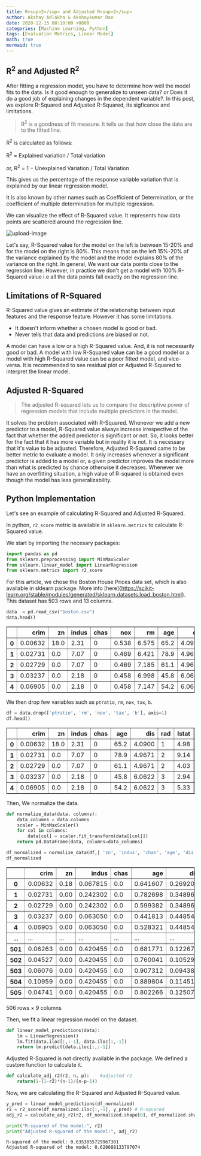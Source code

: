 ```yaml
---
title: R<sup>2</sup> and Adjusted R<sup>2</sup> 
author: Akshay Adlakha & Akshaykumar Rao
date: 2020-12-15 08:10:00 +0800
categories: [Machine Learning, Python]
tags: [Evaluation Metrics, Linear Model]
math: true
mermaid: true
---
```



## R<sup>2</sup> and Adjusted R<sup>2</sup> 

After fitting a regression model, you have to determine how well the model fits to the data. Is it good enough to generalize to unseen data? or Does it do a good job of explaining changes in the dependent variable?. In this post, we explore R-Squared and Adjusted R-Squared, its sigficance and limitations. 

> R<sup>2</sup> is a goodness of fit measure. It tells us that how close the data are to the fitted line. 

R<sup>2</sup> is calculated as follows:

R<sup>2</sup> = Explained variation / Total variation

or, R<sup>2</sup> = 1 −  Unexplained Variation / Total Variation


This gives us the percentage of the response variable variation that is explained by our linear regression model.

It is also known by other names such as Coefficient of Determination, or the coefficient of multiple determination for multiple regression.

We can visualize the effect of R-Squared value. It represents how data points are scattered around the regression line.

![upload-image](/assets/img/sample/Rsquared.png)

Let's say, R-Squared value for the model on the left is between 15-20% and for the model on the right is 80%. This means that on the left 15%-20% of the variance explained by the model and the model explains 80% of the variance on the right. In general, We want our data points close to the regression line. However, in practice we don't get a model with 100% R-Squared value i.e all the data points fall exactly on the regression line.

## Limitations of R-Squared

R-Squared value gives an estimate of the relationship between input features and the response feature. However it has some limitations.

- It doesn't inform whether a chosen model is good or bad.
- Never tells that data and predictions are biased or not.

A model can have a low or a high R-Squared value. And, it is not necessarily good or bad. A model with low R-Squared value can be a good model or a model with high R-Squared value can be a poor fitted model, and vice-versa. It is recommended to see residual plot or Adjusted R-Squared to interpret the linear model. 

## Adjusted R-Squared

> The adjusted R-squared lets us to compare the descriptive power of regression models that include multiple predictors in the model. 

It solves the problem associated with R-Squared. Whenever we add a new predictor to a model, R-Squared value always increase irrespective of the fact that whether the added predictor is significant or not. So, it looks better for the fact that it has more variable but in reality it is not. It is necessary that it's value to be adjusted. Therefore, Adjusted R-Squared came to be better metric to evaluate a model. It only increases whenever a significant predictor is added to a model or, a given predictor improves the model more than what is predicted by chance otherwise it decreases. Whenever we have an overfitting situation, a high value of R-squared is obtained even though the model has less generalizability. 

## Python Implementation

Let's see an example of calculating R-Squared and Adjusted R-Squared.

In python, `r2_score` metric is available in `sklearn.metrics` to calculate R-Squared value.

We start by importing the necesary packages:

```python
import pandas as pd
from sklearn.preprocessing import MinMaxScaler
from sklearn.linear_model import LinearRegression
from sklearn.metrics import r2_score
```

For this article, we chose the Boston House Prices data set, which is also available in sklearn package. More info [here]{https://scikit-learn.org/stable/modules/generated/sklearn.datasets.load_boston.html}. This dataset has 503 rows and 13 columns.

```python
data  = pd.read_csv("boston.csv")
data.head()
```




<div>
<style scoped>
    .dataframe tbody tr th:only-of-type {
        vertical-align: middle;
    }

    .dataframe tbody tr th {
        vertical-align: top;
    }

    .dataframe thead th {
        text-align: right;
    }
</style>
<table border="1" class="dataframe">
  <thead>
    <tr style="text-align: right;">
      <th></th>
      <th>crim</th>
      <th>zn</th>
      <th>indus</th>
      <th>chas</th>
      <th>nox</th>
      <th>rm</th>
      <th>age</th>
      <th>dis</th>
      <th>rad</th>
      <th>tax</th>
      <th>ptratio</th>
      <th>b</th>
      <th>lstat</th>
      <th>medv</th>
    </tr>
  </thead>
  <tbody>
    <tr>
      <th>0</th>
      <td>0.00632</td>
      <td>18.0</td>
      <td>2.31</td>
      <td>0</td>
      <td>0.538</td>
      <td>6.575</td>
      <td>65.2</td>
      <td>4.0900</td>
      <td>1</td>
      <td>296</td>
      <td>15.3</td>
      <td>396.90</td>
      <td>4.98</td>
      <td>24.0</td>
    </tr>
    <tr>
      <th>1</th>
      <td>0.02731</td>
      <td>0.0</td>
      <td>7.07</td>
      <td>0</td>
      <td>0.469</td>
      <td>6.421</td>
      <td>78.9</td>
      <td>4.9671</td>
      <td>2</td>
      <td>242</td>
      <td>17.8</td>
      <td>396.90</td>
      <td>9.14</td>
      <td>21.6</td>
    </tr>
    <tr>
      <th>2</th>
      <td>0.02729</td>
      <td>0.0</td>
      <td>7.07</td>
      <td>0</td>
      <td>0.469</td>
      <td>7.185</td>
      <td>61.1</td>
      <td>4.9671</td>
      <td>2</td>
      <td>242</td>
      <td>17.8</td>
      <td>392.83</td>
      <td>4.03</td>
      <td>34.7</td>
    </tr>
    <tr>
      <th>3</th>
      <td>0.03237</td>
      <td>0.0</td>
      <td>2.18</td>
      <td>0</td>
      <td>0.458</td>
      <td>6.998</td>
      <td>45.8</td>
      <td>6.0622</td>
      <td>3</td>
      <td>222</td>
      <td>18.7</td>
      <td>394.63</td>
      <td>2.94</td>
      <td>33.4</td>
    </tr>
    <tr>
      <th>4</th>
      <td>0.06905</td>
      <td>0.0</td>
      <td>2.18</td>
      <td>0</td>
      <td>0.458</td>
      <td>7.147</td>
      <td>54.2</td>
      <td>6.0622</td>
      <td>3</td>
      <td>222</td>
      <td>18.7</td>
      <td>396.90</td>
      <td>5.33</td>
      <td>36.2</td>
    </tr>
  </tbody>
</table>
</div>



We then drop few variables such as `ptratio`, `rm`, `nox`, `tax`, `b`.
```python
df = data.drop(['ptratio', 'rm', 'nox', 'tax', 'b'], axis=1)
df.head()
```




<div>
<style scoped>
    .dataframe tbody tr th:only-of-type {
        vertical-align: middle;
    }

    .dataframe tbody tr th {
        vertical-align: top;
    }

    .dataframe thead th {
        text-align: right;
    }
</style>
<table border="1" class="dataframe">
  <thead>
    <tr style="text-align: right;">
      <th></th>
      <th>crim</th>
      <th>zn</th>
      <th>indus</th>
      <th>chas</th>
      <th>age</th>
      <th>dis</th>
      <th>rad</th>
      <th>lstat</th>
      <th>medv</th>
    </tr>
  </thead>
  <tbody>
    <tr>
      <th>0</th>
      <td>0.00632</td>
      <td>18.0</td>
      <td>2.31</td>
      <td>0</td>
      <td>65.2</td>
      <td>4.0900</td>
      <td>1</td>
      <td>4.98</td>
      <td>24.0</td>
    </tr>
    <tr>
      <th>1</th>
      <td>0.02731</td>
      <td>0.0</td>
      <td>7.07</td>
      <td>0</td>
      <td>78.9</td>
      <td>4.9671</td>
      <td>2</td>
      <td>9.14</td>
      <td>21.6</td>
    </tr>
    <tr>
      <th>2</th>
      <td>0.02729</td>
      <td>0.0</td>
      <td>7.07</td>
      <td>0</td>
      <td>61.1</td>
      <td>4.9671</td>
      <td>2</td>
      <td>4.03</td>
      <td>34.7</td>
    </tr>
    <tr>
      <th>3</th>
      <td>0.03237</td>
      <td>0.0</td>
      <td>2.18</td>
      <td>0</td>
      <td>45.8</td>
      <td>6.0622</td>
      <td>3</td>
      <td>2.94</td>
      <td>33.4</td>
    </tr>
    <tr>
      <th>4</th>
      <td>0.06905</td>
      <td>0.0</td>
      <td>2.18</td>
      <td>0</td>
      <td>54.2</td>
      <td>6.0622</td>
      <td>3</td>
      <td>5.33</td>
      <td>36.2</td>
    </tr>
  </tbody>
</table>
</div>



Then, We normalize the data.
```python
def normalize_data(data, columns):
    data_columns = data.columns
    scaler = MinMaxScaler()
    for col in columns:
        data[col] = scaler.fit_transform(data[[col]])
    return pd.DataFrame(data, columns=data_columns)
```


```python
df_normalized = normalize_data(df,[ 'zn', 'indus', 'chas', 'age', 'dis', 'rad', 'lstat', 'medv'] )
df_normalized
```




<div>
<style scoped>
    .dataframe tbody tr th:only-of-type {
        vertical-align: middle;
    }

    .dataframe tbody tr th {
        vertical-align: top;
    }

    .dataframe thead th {
        text-align: right;
    }
</style>
<table border="1" class="dataframe">
  <thead>
    <tr style="text-align: right;">
      <th></th>
      <th>crim</th>
      <th>zn</th>
      <th>indus</th>
      <th>chas</th>
      <th>age</th>
      <th>dis</th>
      <th>rad</th>
      <th>lstat</th>
      <th>medv</th>
    </tr>
  </thead>
  <tbody>
    <tr>
      <th>0</th>
      <td>0.00632</td>
      <td>0.18</td>
      <td>0.067815</td>
      <td>0.0</td>
      <td>0.641607</td>
      <td>0.269203</td>
      <td>0.000000</td>
      <td>0.089680</td>
      <td>0.422222</td>
    </tr>
    <tr>
      <th>1</th>
      <td>0.02731</td>
      <td>0.00</td>
      <td>0.242302</td>
      <td>0.0</td>
      <td>0.782698</td>
      <td>0.348962</td>
      <td>0.043478</td>
      <td>0.204470</td>
      <td>0.368889</td>
    </tr>
    <tr>
      <th>2</th>
      <td>0.02729</td>
      <td>0.00</td>
      <td>0.242302</td>
      <td>0.0</td>
      <td>0.599382</td>
      <td>0.348962</td>
      <td>0.043478</td>
      <td>0.063466</td>
      <td>0.660000</td>
    </tr>
    <tr>
      <th>3</th>
      <td>0.03237</td>
      <td>0.00</td>
      <td>0.063050</td>
      <td>0.0</td>
      <td>0.441813</td>
      <td>0.448545</td>
      <td>0.086957</td>
      <td>0.033389</td>
      <td>0.631111</td>
    </tr>
    <tr>
      <th>4</th>
      <td>0.06905</td>
      <td>0.00</td>
      <td>0.063050</td>
      <td>0.0</td>
      <td>0.528321</td>
      <td>0.448545</td>
      <td>0.086957</td>
      <td>0.099338</td>
      <td>0.693333</td>
    </tr>
    <tr>
      <th>...</th>
      <td>...</td>
      <td>...</td>
      <td>...</td>
      <td>...</td>
      <td>...</td>
      <td>...</td>
      <td>...</td>
      <td>...</td>
      <td>...</td>
    </tr>
    <tr>
      <th>501</th>
      <td>0.06263</td>
      <td>0.00</td>
      <td>0.420455</td>
      <td>0.0</td>
      <td>0.681771</td>
      <td>0.122671</td>
      <td>0.000000</td>
      <td>0.219095</td>
      <td>0.386667</td>
    </tr>
    <tr>
      <th>502</th>
      <td>0.04527</td>
      <td>0.00</td>
      <td>0.420455</td>
      <td>0.0</td>
      <td>0.760041</td>
      <td>0.105293</td>
      <td>0.000000</td>
      <td>0.202815</td>
      <td>0.346667</td>
    </tr>
    <tr>
      <th>503</th>
      <td>0.06076</td>
      <td>0.00</td>
      <td>0.420455</td>
      <td>0.0</td>
      <td>0.907312</td>
      <td>0.094381</td>
      <td>0.000000</td>
      <td>0.107892</td>
      <td>0.420000</td>
    </tr>
    <tr>
      <th>504</th>
      <td>0.10959</td>
      <td>0.00</td>
      <td>0.420455</td>
      <td>0.0</td>
      <td>0.889804</td>
      <td>0.114514</td>
      <td>0.000000</td>
      <td>0.131071</td>
      <td>0.377778</td>
    </tr>
    <tr>
      <th>505</th>
      <td>0.04741</td>
      <td>0.00</td>
      <td>0.420455</td>
      <td>0.0</td>
      <td>0.802266</td>
      <td>0.125072</td>
      <td>0.000000</td>
      <td>0.169702</td>
      <td>0.153333</td>
    </tr>
  </tbody>
</table>
<p>506 rows × 9 columns</p>
</div>


Then, we fit a linear regression model on the dataset.

```python
def linear_model_predictions(data):
    lm = LinearRegression()
    lm.fit(data.iloc[:,:-1], data.iloc[:,-1])
    return lm.predict(data.iloc[:,:-1])
```
Adjusted R-Squared is not directly available in the package. We defined a custom function to calculate it.

```python
def calculate_adj_r2(r2, n, p):    #adjusted r2
    return(1-(1-r2)*(n-1)/(n-p-1))
```
Now, we are calculating the R-Squared and Adjusted R-Squared value.

```python
y_pred = linear_model_predictions(df_normalized)
r2 = r2_score(df_normalized.iloc[:,-1], y_pred) # R-squared
adj_r2 = calculate_adj_r2(r2, df_normalized.shape[0], df_normalized.shape[1])

print("R-squared of the model:", r2)
print("Adjusted R-squared of the model:", adj_r2)

```

    R-squared of the model: 0.6353055729967301
    Adjusted R-squared of the model: 0.628688133797074
    




